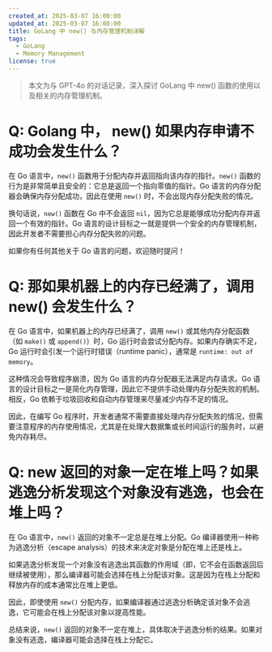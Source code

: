 ```yaml
---
created_at: 2025-03-07 16:00:00
updated_at: 2025-03-07 16:00:00
title: GoLang 中 new() 与内存管理机制详解
tags:
  - GoLang
  - Memory Management
license: true
---
```


> 本文为与 GPT-4o 的对话记录，深入探讨 GoLang 中 new() 函数的使用以及相关的内存管理机制。

# Q: Golang 中， new() 如果内存申请不成功会发生什么？

在 Go 语言中，`new()` 函数用于分配内存并返回指向该内存的指针。`new()` 函数的行为是非常简单且安全的：它总是返回一个指向零值的指针。Go 语言的内存分配器会确保内存分配成功，因此在使用 `new()` 时，不会出现内存分配失败的情况。

换句话说，`new()` 函数在 Go 中不会返回 `nil`，因为它总是能够成功分配内存并返回一个有效的指针。Go 语言的设计目标之一就是提供一个安全的内存管理机制，因此开发者不需要担心内存分配失败的问题。

如果你有任何其他关于 Go 语言的问题，欢迎随时提问！

# Q: 那如果机器上的内存已经满了，调用 new() 会发生什么？

在 Go 语言中，如果机器上的内存已经满了，调用 `new()` 或其他内存分配函数（如 `make()` 或 `append()`）时，Go 运行时会尝试分配内存。如果内存确实不足，Go 运行时会引发一个运行时错误（runtime panic），通常是 `runtime: out of memory`。

这种情况会导致程序崩溃，因为 Go 语言的内存分配器无法满足内存请求。Go 语言的设计目标之一是简化内存管理，因此它不提供手动处理内存分配失败的机制。相反，Go 依赖于垃圾回收和自动内存管理来尽量减少内存不足的情况。

因此，在编写 Go 程序时，开发者通常不需要直接处理内存分配失败的情况，但需要注意程序的内存使用情况，尤其是在处理大数据集或长时间运行的服务时，以避免内存耗尽。

# Q: new 返回的对象一定在堆上吗？如果逃逸分析发现这个对象没有逃逸，也会在堆上吗？

在 Go 语言中，`new()` 返回的对象不一定总是在堆上分配。Go 编译器使用一种称为逃逸分析（escape analysis）的技术来决定对象是分配在堆上还是栈上。

如果逃逸分析发现一个对象没有逃逸出其函数的作用域（即，它不会在函数返回后继续被使用），那么编译器可能会选择在栈上分配该对象。这是因为在栈上分配和释放内存的成本通常比在堆上更低。

因此，即使使用 `new()` 分配内存，如果编译器通过逃逸分析确定该对象不会逃逸，它可能会在栈上分配该对象以提高性能。

总结来说，`new()` 返回的对象不一定在堆上，具体取决于逃逸分析的结果。如果对象没有逃逸，编译器可能会选择在栈上分配它。

